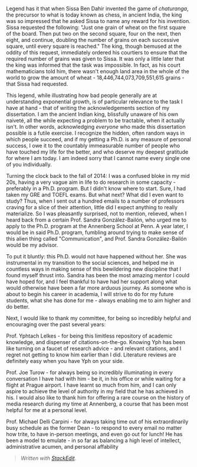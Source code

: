 

Legend has it that when Sissa Ben Dahir invented the game of *chaturanga*, the precursor to what is today known as chess, in ancient India, the king was so impressed that he asked Sissa to name any reward for his invention. Sissa requested the following: "Just one grain of wheat on the first square of the board. Then put two on the second square, four on the next, then eight, and continue, doubling the number of grains on each successive square, until every square is reached." The king, though bemused at the oddity of this request, immediately ordered his courtiers to ensure that the required number of grains was given to Sissa. It was only a little later that the king was informed that the task was impossible. In fact, as his court mathematicians told him, there wasn't enough land area in the whole of the world to grow the amount of wheat - 18,446,744,073,709,551,615 grains - that Sissa had requested.

This legend, while illustrating how bad people generally are at understanding exponential growth, is of particular relevance to the task I have at hand - that of writing the acknowledgements section of my dissertation. I am the ancient Indian king, blissfully unaware of his own naiveté, all the while expecting a problem to be tractable, when it actually isn't. In other words, acknowledging *everyone* who made this dissertation possible is a futile exercise. I recognize the hidden, often random ways in which people succeed, and if my getting a Ph.D. is any measure of personal success, I owe it to the countably immeasurable number of people who have touched my life for the better, and who deserve my deepest gratitude for where I am today. I am indeed sorry that I cannot name every single one of you individually.

Turning the clock back to the fall of 2014: I was a confused bloke in my mid 20s, having a very vague aim in life to do research in some capacity - preferably in a Ph.D. program. But I didn't know where to start. Sure, I had taken my GRE and TOEFL exams. But what next? What did I even want to study? Thus, when I sent out a hundred emails to a number of professors craving for a slice of their attention, little did I expect anything to really materialize. So I was pleasantly surprised, not to mention, relieved, when I heard back from a certain Prof. Sandra González-Bailón, who urged me to apply to the Ph.D. program at the Annenberg School at Penn. A year later, I would be in said Ph.D. program, fumbling around trying to make sense of this alien thing called "Communication", and Prof. Sandra González-Bailón would be my advisor.

To put it bluntly: this Ph.D. would not have happened without her. She was instrumental in my transition to the social sciences, and helped me in countless ways in making sense of this bewildering new discipline that I found myself thrust into. Sandra has been the most amazing mentor I could have hoped for, and I feel thankful to have had her support along what would otherwise have been a far more arduous journey. As someone who is about to begin his career in academia, I will strive to do for my future students, what she has done for me - always enabling me to aim higher and do better.

Next, I would like to thank my committee, for being so incredibly helpful and encouraging over the past several years:

Prof. Yphtach Lelkes - for being this limitless repository of academic knowledge, and dispenser of citations-on-the-go. Knowing Yph has been like turning on a faucet of research advice - and relevant citations, and I regret not getting to know him earlier than I did. Literature reviews are definitely easy when you have Yph on your side.

Prof. Joe Turow - for always being so incredibly illuminating in every conversation I have had with him - be it, in his office or while waiting for a flight at Prague airport. I have learnt so much from him, and I can only aspire to achieve the level of authority in my field that he has achieved in his. I would also like to thank him for offering a rare course on the history of media research during my time at Annenberg, a course that has been most helpful for me at a personal level.

Prof. Michael Delli Carpini - for always taking time out of his extraordinarily busy schedule as the former Dean - to respond to every email no matter how trite, to have in-person meetings, and even go out for lunch! He has been a model to emulate - in so far as balancing a high level of intellect, administrative acumen, and personal affability





> *Written with [StackEdit](https://stackedit.io/)*.
<!--stackedit_data:
eyJoaXN0b3J5IjpbMTAwMDkwNTYyOSwtMTcwNjYyOTkzMSwtMj
I0MzE0MDM2XX0=
-->